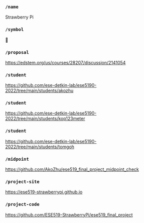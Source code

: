 ### `/name`
Strawberry Pi
### `/symbol`
🍑
### `/proposal`
https://edstem.org/us/courses/28207/discussion/2141054
### `/student`
https://github.com/ese-detkin-lab/ese5190-2022/tree/main/students/akozhu
### `/student`
https://github.com/ese-detkin-lab/ese5190-2022/tree/main/students/kop123meter
### `/student`
https://github.com/ese-detkin-lab/ese5190-2022/tree/main/students/tomgoh
### `/midpoint`
https://github.com/AkoZhu/ese519_final_project_midpoint_check
### `/project-site`
https://ese519-strawberrypi.github.io
### `/project-code`
https://github.com/ESE519-StrawberryPi/ese519_final_project